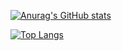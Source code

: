 [![Anurag's GitHub stats](https://github-readme-stats.vercel.app/api?username=Velkee&show_icons=true&theme=catppuccin_mocha)](https://github.com/anuraghazra/github-readme-stats)

[![Top Langs](https://github-readme-stats.vercel.app/api/top-langs/?username=Velkee&show_icons=true&theme=catppuccin_mocha)](https://github.com/anuraghazra/github-readme-stats)
